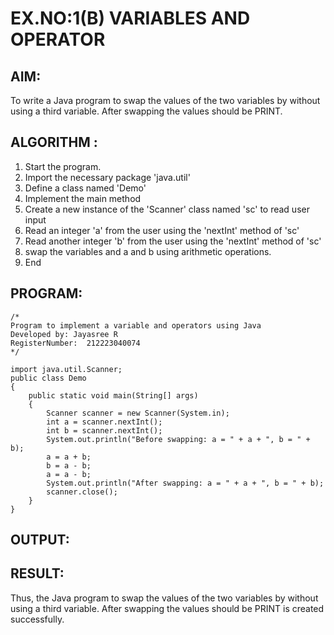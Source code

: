 # EX.NO:1(B) VARIABLES AND OPERATOR

## AIM:
To write a Java program to swap the values of the two variables by without using a third variable. After swapping the values should be PRINT.

## ALGORITHM :
1.	Start the program.
2.	Import the necessary package 'java.util'
3.	Define a class named 'Demo'
4.	Implement the main method
5.	Create a new instance of the 'Scanner' class named 'sc' to read user input
6.	Read an integer 'a' from the user using the 'nextInt' method of 'sc'
7.	Read another integer 'b' from the user using the 'nextInt' method of 'sc'
8.	swap the variables and a and b using arithmetic operations.
9.	End





## PROGRAM:
 ```
/*
Program to implement a variable and operators using Java
Developed by: Jayasree R
RegisterNumber:  212223040074
*/
```

```
import java.util.Scanner;
public class Demo
{
    public static void main(String[] args) 
    {
        Scanner scanner = new Scanner(System.in);
        int a = scanner.nextInt();
        int b = scanner.nextInt();
        System.out.println("Before swapping: a = " + a + ", b = " + b);
        a = a + b;
        b = a - b;
        a = a - b;
        System.out.println("After swapping: a = " + a + ", b = " + b);
        scanner.close();
    }
}

```



## OUTPUT:




## RESULT:
Thus, the Java program to swap the values of the two variables by without using a third variable. After swapping the values should be PRINT is created successfully.
